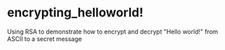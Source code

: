 # encrypting_helloworld!
Using RSA to demonstrate how to encrypt and decrypt "Hello world!" from ASCII to a secret message 
